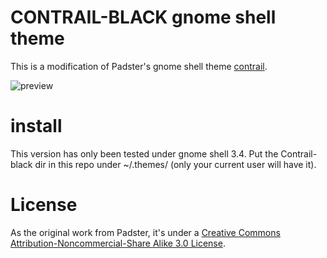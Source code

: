 CONTRAIL-BLACK gnome shell theme
================================

This is a modification of Padster's gnome shell theme [contrail][contrail-deviantart].


![preview](https://github.com/viccuad/contrail-black/raw/master/Contrail-black/gnome-shell/preview-contrail-black.png)






# install
This version has only been tested under gnome shell 3.4. Put the Contrail-black dir in this repo under ~/.themes/ (only your current user will have it).






# License
As the original work from Padster, it's under a [Creative Commons Attribution-Noncommercial-Share Alike 3.0 License][cc].



[contrail-deviantart]: http://therealpadster.deviantart.com/art/Contrail-313169671
[cc]: https://creativecommons.org/licenses/by-nc-sa/3.0/

